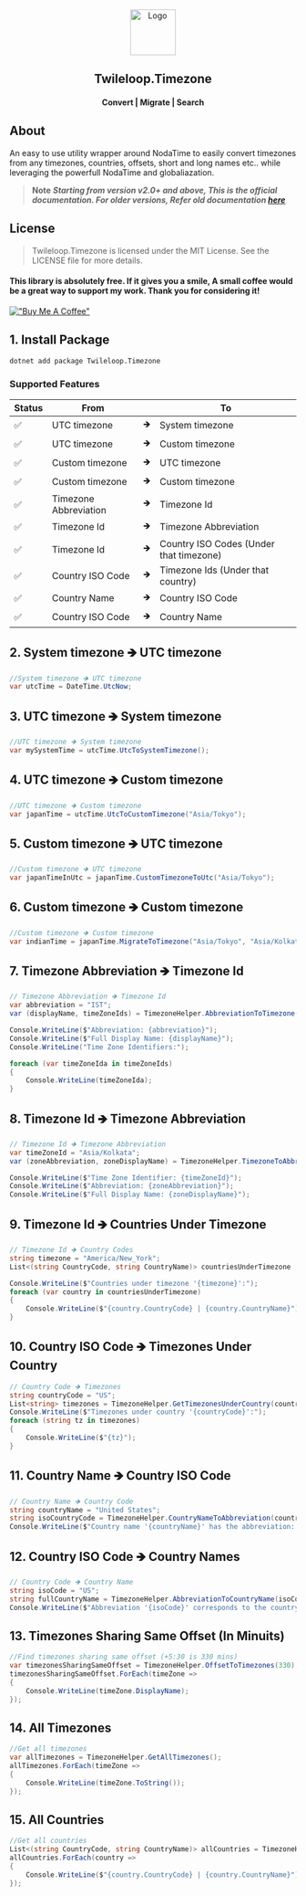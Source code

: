﻿﻿<!-- PROJECT LOGO -->
<br />
<div align="center">
  <a href="https://github.com/sangeethnandakumar/Twileloop.Timezone">
    <img src="https://iili.io/HUQ2pxn.png" alt="Logo" width="80" height="80">
  </a>

  <h2 align="center"> Twileloop.Timezone </h2>
  <h4 align="center"> Convert | Migrate | Search </h4>

</div>

## About
An easy to use utility wrapper around NodaTime to easily convert timezones from any timezones, countries, offsets, short and long names etc.. while leveraging the powerfull NodaTime and globaliazation.

> **Note**
> ***Starting from version v2.0+ and above, This is the official documentation. For older versions, Refer old documentation <a href="https://github.com/sangeethnandakumar/Twileloop.Timezone/blob/master/README_Old.md">
    here
  </a>***

## License
> Twileloop.Timezone is licensed under the MIT License. See the LICENSE file for more details.

#### This library is absolutely free. If it gives you a smile, A small coffee would be a great way to support my work. Thank you for considering it!
[!["Buy Me A Coffee"](https://www.buymeacoffee.com/assets/img/custom_images/orange_img.png)](https://www.buymeacoffee.com/sangeethnanda)


## 1. Install Package
```bash
dotnet add package Twileloop.Timezone
```

### Supported Features

| Status | From | | To
| --- | --- | --- | ---
| ✅ | UTC timezone | 🡺 | System timezone
| ✅ | UTC timezone | 🡺 | Custom timezone
| ✅ | Custom timezone | 🡺 | UTC timezone
| ✅ | Custom timezone | 🡺 | Custom timezone
| ✅ | Timezone Abbreviation | 🡺 | Timezone Id
| ✅ | Timezone Id | 🡺 | Timezone Abbreviation
| ✅ | Timezone Id | 🡺 | Country ISO Codes (Under that timezone)
| ✅ | Country ISO Code | 🡺 | Timezone Ids (Under that country)
| ✅ | Country Name | 🡺 | Country ISO Code
| ✅ | Country ISO Code | 🡺 | Country Name

## 2. System timezone 🡺 UTC timezone

```csharp
//System timezone 🡺 UTC timezone
var utcTime = DateTime.UtcNow;
```

## 3. UTC timezone 🡺 System timezone

```csharp
//UTC timezone 🡺 System timezone
var mySystemTime = utcTime.UtcToSystemTimezone();
```

## 4. UTC timezone 🡺 Custom timezone

```csharp
//UTC timezone 🡺 Custom timezone
var japanTime = utcTime.UtcToCustomTimezone("Asia/Tokyo");
```

## 5. Custom timezone 🡺 UTC timezone

```csharp
//Custom timezone 🡺 UTC timezone
var japanTimeInUtc = japanTime.CustomTimezoneToUtc("Asia/Tokyo");
```

## 6. Custom timezone 🡺 Custom timezone

```csharp
//Custom timezone 🡺 Custom timezone
var indianTime = japanTime.MigrateToTimezone("Asia/Tokyo", "Asia/Kolkata");
```

## 7. Timezone Abbreviation 🡺 Timezone Id

```csharp
// Timezone Abbreviation 🡺 Timezone Id
var abbreviation = "IST";
var (displayName, timeZoneIds) = TimezoneHelper.AbbreviationToTimezone(abbreviation);

Console.WriteLine($"Abbreviation: {abbreviation}");
Console.WriteLine($"Full Display Name: {displayName}");
Console.WriteLine("Time Zone Identifiers:");

foreach (var timeZoneIda in timeZoneIds)
{
    Console.WriteLine(timeZoneIda);
}
```

## 8. Timezone Id 🡺 Timezone Abbreviation

```csharp
// Timezone Id 🡺 Timezone Abbreviation
var timeZoneId = "Asia/Kolkata";
var (zoneAbbreviation, zoneDisplayName) = TimezoneHelper.TimezoneToAbbreviation(timeZoneId);

Console.WriteLine($"Time Zone Identifier: {timeZoneId}");
Console.WriteLine($"Abbreviation: {zoneAbbreviation}");
Console.WriteLine($"Full Display Name: {zoneDisplayName}");
```

## 9. Timezone Id 🡺 Countries Under Timezone

```csharp
// Timezone Id 🡺 Country Codes
string timezone = "America/New_York";
List<(string CountryCode, string CountryName)> countriesUnderTimezone  = TimezoneHelper.GetCountriesUnderTimezone(timezone);

Console.WriteLine($"Countries under timezone '{timezone}':");
foreach (var country in countriesUnderTimezone)
{
    Console.WriteLine($"{country.CountryCode} | {country.CountryName}");
}
```

## 10. Country ISO Code 🡺 Timezones Under Country

```csharp
// Country Code 🡺 Timezones
string countryCode = "US";
List<string> timezones = TimezoneHelper.GetTimezonesUnderCountry(countryCode);
Console.WriteLine($"Timezones under country '{countryCode}':");
foreach (string tz in timezones)
{
    Console.WriteLine($"{tz}");
}
```

## 11. Country Name 🡺 Country ISO Code

```csharp
// Country Name 🡺 Country Code
string countryName = "United States";
string isoCountryCode = TimezoneHelper.CountryNameToAbbreviation(countryName);
Console.WriteLine($"Country name '{countryName}' has the abbreviation: {isoCountryCode}");
```

## 12. Country ISO Code 🡺 Country Names

```csharp
// Country Code 🡺 Country Name 
string isoCode = "US";
string fullCountryName = TimezoneHelper.AbbreviationToCountryName(isoCode);
Console.WriteLine($"Abbreviation '{isoCode}' corresponds to the country: {fullCountryName}");
```

## 13. Timezones Sharing Same Offset (In Minuits) 

```csharp
//Find timezones sharing same offset (+5:30 is 330 mins)
var timezonesSharingSameOffset = TimezoneHelper.OffsetToTimezones(330);
timezonesSharingSameOffset.ForEach(timeZone =>
{
    Console.WriteLine(timeZone.DisplayName);
});
```

## 14. All Timezones

```csharp
//Get all timezones
var allTimezones = TimezoneHelper.GetAllTimezones();
allTimezones.ForEach(timeZone =>
{
    Console.WriteLine(timeZone.ToString());
});
```

## 15. All Countries

```csharp
//Get all countries
List<(string CountryCode, string CountryName)> allCountries = TimezoneHelper.GetAllCountries();
allCountries.ForEach(country =>
{
    Console.WriteLine($"{country.CountryCode} | {country.CountryName}");
});
```

